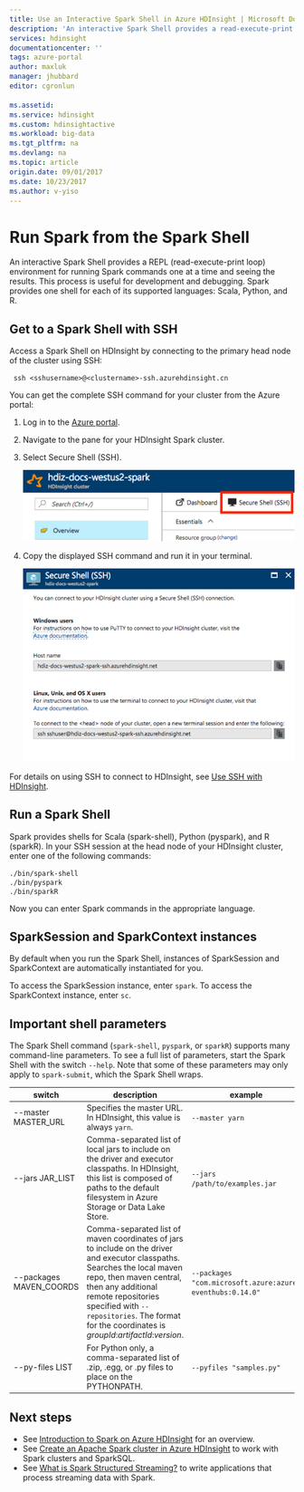 ```yaml
---
title: Use an Interactive Spark Shell in Azure HDInsight | Microsoft Docs
description: 'An interactive Spark Shell provides a read-execute-print process for running Spark commands one at a time and seeing the results.'
services: hdinsight
documentationcenter: ''
tags: azure-portal
author: maxluk
manager: jhubbard
editor: cgronlun

ms.assetid: 
ms.service: hdinsight
ms.custom: hdinsightactive
ms.workload: big-data
ms.tgt_pltfrm: na
ms.devlang: na
ms.topic: article
origin.date: 09/01/2017
ms.date: 10/23/2017
ms.author: v-yiso
---
```

# Run Spark from the Spark Shell

An interactive Spark Shell provides a REPL (read-execute-print loop) environment for running Spark commands one at a time and seeing the results. This process is useful for development and debugging. Spark provides one shell for each of its supported languages: Scala, Python, and R.

## Get to a Spark Shell with SSH

Access a Spark Shell on HDInsight by connecting to the primary head node of the cluster using SSH:

     ssh <sshusername>@<clustername>-ssh.azurehdinsight.cn

You can get the complete SSH command for your cluster from the Azure portal:

1. Log in to the [Azure portal](https://portal.azure.com).
2. Navigate to the pane for your HDInsight Spark cluster.
3. Select Secure Shell (SSH).

    ![HDInsight pane in Azure portal](./media/hdinsight-spark-shell/hdinsight-spark-blade.png)

4. Copy the displayed SSH command and run it in your terminal.

    ![HDInsight SSH pane in Azure portal](./media/hdinsight-spark-shell/hdinsight-spark-ssh-blade.png)

For details on using SSH to connect to HDInsight, see [Use SSH with HDInsight](hdinsight-hadoop-linux-use-ssh-unix.md).

## Run a Spark Shell

Spark provides shells for Scala (spark-shell), Python (pyspark), and R (sparkR). In your SSH session at the head node of your HDInsight cluster, enter one of the following commands:

    ./bin/spark-shell
    ./bin/pyspark
    ./bin/sparkR

Now you can enter Spark commands in the appropriate language.

## SparkSession and SparkContext instances

By default when you run the Spark Shell, instances of SparkSession and SparkContext are automatically instantiated for you.

To access the SparkSession instance, enter `spark`. To access the SparkContext instance, enter `sc`.

## Important shell parameters

The Spark Shell command (`spark-shell`, `pyspark`, or `sparkR`) supports many command-line parameters. To see a full list of parameters, start the Spark Shell with the switch `--help`. Note that some of these parameters may only apply to `spark-submit`, which the Spark Shell wraps.

| switch | description | example |
| --- | --- | --- |
| --master MASTER_URL | Specifies the master URL. In HDInsight, this value is always `yarn`. | `--master yarn`|
| --jars JAR_LIST | Comma-separated list of local jars to include on the driver and executor classpaths. In HDInsight, this list is composed of paths to the default filesystem in Azure Storage or Data Lake Store. | `--jars /path/to/examples.jar` |
| --packages MAVEN_COORDS | Comma-separated list of maven coordinates of jars to include on the driver and executor classpaths. Searches the local maven repo, then maven central, then any additional remote repositories specified with `--repositories`. The format for the coordinates is *groupId*:*artifactId*:*version*. | `--packages "com.microsoft.azure:azure-eventhubs:0.14.0"`|
| --py-files LIST | For Python only, a comma-separated list of .zip, .egg, or .py files to place on the PYTHONPATH. | `--pyfiles "samples.py"` |

## Next steps

- See [Introduction to Spark on Azure HDInsight](hdinsight-apache-spark-overview.md) for an overview.
- See [Create an Apache Spark cluster in Azure HDInsight](hdinsight-apache-spark-jupyter-spark-sql.md) to work with Spark clusters and SparkSQL.
- See [What is Spark Structured Streaming?](hdinsight-spark-streaming-overview.md) to write applications that process streaming data with Spark.

